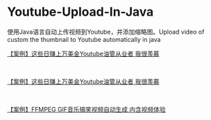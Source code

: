 # Youtube-Upload-In-Java
使用Java语言自动上传视频到Youtube，并添加缩略图。Upload video of custom the thumbnail to Youtube automatically in java


[【案例】这些日赚上万美金Youtube油管从业者 我很羡慕](https://www.jianshu.com/p/18a25b4dcd40)

<br>

[【案例】这些日赚上万美金Youtube油管从业者 我很羡慕](https://www.jianshu.com/p/b94f94ca3e4a)

<br>

[【案例】FFMPEG GIF音乐搞笑视频自动生成 内含视频体验](https://www.jianshu.com/p/3c02d5b1ee99)

